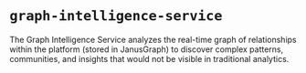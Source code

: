# `graph-intelligence-service`

The Graph Intelligence Service analyzes the real-time graph of relationships within the platform (stored in JanusGraph) to discover complex patterns, communities, and insights that would not be visible in traditional analytics. 